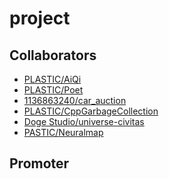 project
===============

Collaborators
---------
* [PLASTIC/AiQi](https://github.com/ProgramLeague/AiQi)
* [PLASTIC/Poet](https://github.com/ProgramLeague/Poet)
* [1136863240/car_auction](https://github.com/1136863240/car_auction)
* [PLASTIC/CppGarbageCollection](https://github.com/ProgramLeague/CppGarbageCollection)
* [Doge Studio/universe-civitas](https://github.com/DogeStudio/universe-civitas)
* [PASTIC/Neuralmap](https://github.com/ProgramLeague/Neuralmap)

Promoter
-----------
